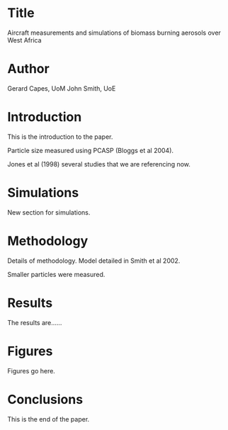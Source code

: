 # Title
Aircraft measurements and simulations of biomass burning aerosols over West Africa

# Author
Gerard Capes, UoM
John Smith, UoE

# Introduction
This is the introduction to the paper. 

Particle size measured using PCASP (Bloggs et al 2004).

Jones et al (1998) several studies that we are referencing now. 

# Simulations
New section for simulations. 

# Methodology
Details of methodology. 
Model detailed in Smith et al 2002. 

Smaller particles were measured. 

# Results
The results are......

# Figures
Figures go here. 

# Conclusions
This is the end of the paper. 
